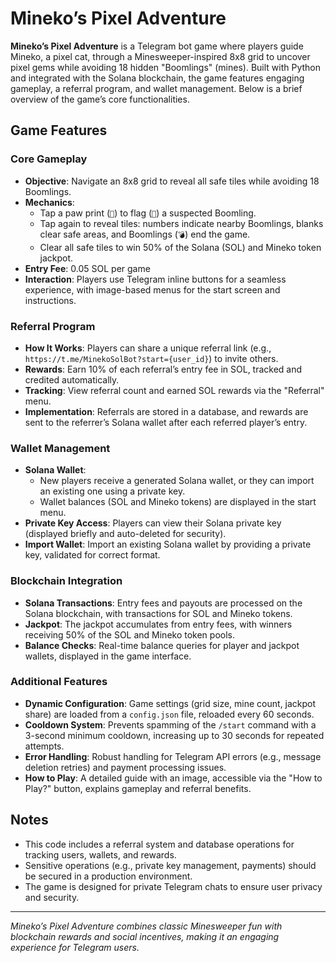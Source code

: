 # Mineko’s Pixel Adventure

**Mineko’s Pixel Adventure** is a Telegram bot game where players guide Mineko, a pixel cat, through a Minesweeper-inspired 8x8 grid to uncover pixel gems while avoiding 18 hidden "Boomlings" (mines). Built with Python and integrated with the Solana blockchain, the game features engaging gameplay, a referral program, and wallet management. Below is a brief overview of the game’s core functionalities.

## Game Features

### Core Gameplay
- **Objective**: Navigate an 8x8 grid to reveal all safe tiles while avoiding 18 Boomlings.
- **Mechanics**:
  - Tap a paw print (`🐾`) to flag (`📍`) a suspected Boomling.
  - Tap again to reveal tiles: numbers indicate nearby Boomlings, blanks clear safe areas, and Boomlings (`💣`) end the game.
  - Clear all safe tiles to win 50% of the Solana (SOL) and Mineko token jackpot.
- **Entry Fee**: 0.05 SOL per game
- **Interaction**: Players use Telegram inline buttons for a seamless experience, with image-based menus for the start screen and instructions.

### Referral Program
- **How It Works**: Players can share a unique referral link (e.g., `https://t.me/MinekoSolBot?start={user_id}`) to invite others.
- **Rewards**: Earn 10% of each referral’s entry fee in SOL, tracked and credited automatically.
- **Tracking**: View referral count and earned SOL rewards via the "Referral" menu.
- **Implementation**: Referrals are stored in a database, and rewards are sent to the referrer’s Solana wallet after each referred player’s entry.

### Wallet Management
- **Solana Wallet**:
  - New players receive a generated Solana wallet, or they can import an existing one using a private key.
  - Wallet balances (SOL and Mineko tokens) are displayed in the start menu.
- **Private Key Access**: Players can view their Solana private key (displayed briefly and auto-deleted for security).
- **Import Wallet**: Import an existing Solana wallet by providing a private key, validated for correct format.

### Blockchain Integration
- **Solana Transactions**: Entry fees and payouts are processed on the Solana blockchain, with transactions for SOL and Mineko tokens.
- **Jackpot**: The jackpot accumulates from entry fees, with winners receiving 50% of the SOL and Mineko token pools.
- **Balance Checks**: Real-time balance queries for player and jackpot wallets, displayed in the game interface.

### Additional Features
- **Dynamic Configuration**: Game settings (grid size, mine count, jackpot share) are loaded from a `config.json` file, reloaded every 60 seconds.
- **Cooldown System**: Prevents spamming of the `/start` command with a 3-second minimum cooldown, increasing up to 30 seconds for repeated attempts.
- **Error Handling**: Robust handling for Telegram API errors (e.g., message deletion retries) and payment processing issues.
- **How to Play**: A detailed guide with an image, accessible via the "How to Play?" button, explains gameplay and referral benefits.

## Notes
- This code includes a referral system and database operations for tracking users, wallets, and rewards.
- Sensitive operations (e.g., private key management, payments) should be secured in a production environment.
- The game is designed for private Telegram chats to ensure user privacy and security.

---
*Mineko’s Pixel Adventure combines classic Minesweeper fun with blockchain rewards and social incentives, making it an engaging experience for Telegram users.*
